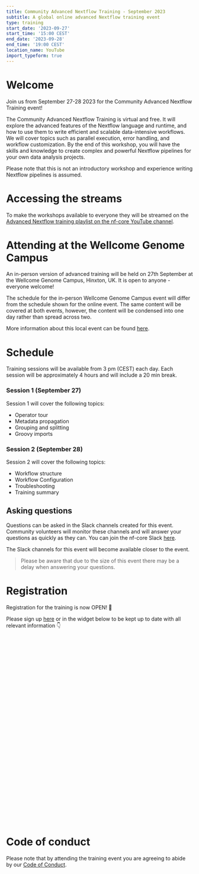 ```yaml
---
title: Community Advanced Nextflow Training - September 2023
subtitle: A global online advanced Nextflow training event
type: training
start_date: '2023-09-27'
start_time: '15:00 CEST'
end_date: '2023-09-28'
end_time: '19:00 CEST'
location_name: YouTube
import_typeform: true
---
```


# Welcome

Join us from September 27-28 2023 for the Community Advanced Nextflow Training event!

The Community Advanced Nextflow Training is virtual and free. It will explore the advanced features of the Nextflow language and runtime, and how to use them to write efficient and scalable data-intensive workflows. We will cover topics such as parallel execution, error handling, and workflow customization. By the end of this workshop, you will have the skills and knowledge to create complex and powerful Nextflow pipelines for your own data analysis projects.

Please note that this is not an introductory workshop and experience writing Nextflow pipelines is assumed.

# Accessing the streams

To make the workshops available to everyone they will be streamed on the [Advanced Nextflow training playlist on the nf-core YouTube channel](https://www.youtube.com/playlist?list=PL3xpfTVZLcNhPoEl8cT15MdIBfX9kFJCj).

# Attending at the Wellcome Genome Campus

An in-person version of advanced training will be held on 27th September at the Wellcome Genome Campus, Hinxton, UK. It is open to anyone - everyone welcome!

The schedule for the in-person Wellcome Genome Campus event will differ from the schedule shown for the online event. The same content will be covered at both events, however, the content will be condensed into one day rather than spread across two.

More information about this local event can be found [here](/events/2023/training-sept-2023/wgc).

# Schedule

Training sessions will be available from 3 pm (CEST) each day. Each session will be approximately 4 hours and will include a 20 min break.

### Session 1 (September 27)

Session 1 will cover the following topics:

- Operator tour
- Metadata propagation
- Grouping and splitting
- Groovy imports

### Session 2 (September 28)

Session 2 will cover the following topics:

- Workflow structure
- Workflow Configuration
- Troubleshooting
- Training summary

## Asking questions

Questions can be asked in the Slack channels created for this event. Community volunteers will monitor these channels and will answer your questions as quickly as they can. You can join the nf-core Slack [here](https://nf-co.re/join/slack).

The Slack channels for this event will become available closer to the event.

> Please be aware that due to the size of this event there may be a delay when answering your questions.

# Registration

Registration for the training is now OPEN! 🎉

Please sign up [here](https://form.typeform.com/to/gFMjNQzt) or in the widget below to be kept up to date with all relevant information 👇

<div data-tf-widget="gFMjNQzt" style="width:100%;height:500px;color:#FFFFFF;"></div>

# Code of conduct

Please note that by attending the training event you are agreeing to abide by our [Code of Conduct](https://nf-co.re/code_of_conduct).
